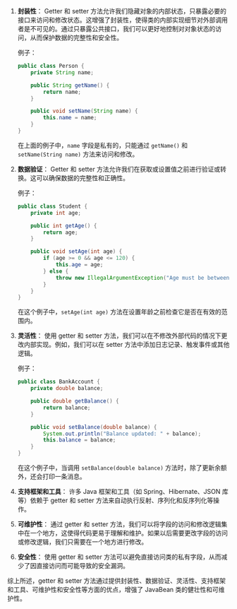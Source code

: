 1. **封装性**：
   Getter 和 setter 方法允许我们隐藏对象的内部状态，只暴露必要的接口来访问和修改状态。这增强了封装性，使得类的内部实现细节对外部调用者是不可见的。通过只暴露公共接口，我们可以更好地控制对对象状态的访问，从而保护数据的完整性和安全性。

   例子：
   ```java
   public class Person {
       private String name;

       public String getName() {
           return name;
       }

       public void setName(String name) {
           this.name = name;
       }
   }
   ```
   在上面的例子中，`name` 字段是私有的，只能通过 `getName()` 和 `setName(String name)` 方法来访问和修改。

2. **数据验证**：
   Getter 和 setter 方法允许我们在获取或设置值之前进行验证或转换。这可以确保数据的完整性和正确性。

   例子：
   ```java
   public class Student {
       private int age;

       public int getAge() {
           return age;
       }

       public void setAge(int age) {
           if (age >= 0 && age <= 120) {
               this.age = age;
           } else {
               throw new IllegalArgumentException("Age must be between 0 and 120.");
           }
       }
   }
   ```
   在这个例子中，`setAge(int age)` 方法在设置年龄之前检查它是否在有效的范围内。

3. **灵活性**：
   使用 getter 和 setter 方法，我们可以在不修改外部代码的情况下更改内部实现。例如，我们可以在 setter 方法中添加日志记录、触发事件或其他逻辑。

   例子：
   ```java
   public class BankAccount {
       private double balance;

       public double getBalance() {
           return balance;
       }

       public void setBalance(double balance) {
           System.out.println("Balance updated: " + balance);
           this.balance = balance;
       }
   }
   ```
   在这个例子中，当调用 `setBalance(double balance)` 方法时，除了更新余额外，还会打印一条消息。

4. **支持框架和工具**：
   许多 Java 框架和工具（如 Spring、Hibernate、JSON 库等）依赖于 getter 和 setter 方法来自动执行反射、序列化和反序列化等操作。

5. **可维护性**：
   通过 getter 和 setter 方法，我们可以将字段的访问和修改逻辑集中在一个地方，这使得代码更易于理解和维护。如果以后需要更改字段的访问或修改逻辑，我们只需要在一个地方进行修改。

6. **安全性**：
   使用 getter 和 setter 方法可以避免直接访问类的私有字段，从而减少了因直接访问而可能导致的安全漏洞。

综上所述，getter 和 setter 方法通过提供封装性、数据验证、灵活性、支持框架和工具、可维护性和安全性等方面的优点，增强了 JavaBean 类的健壮性和可维护性。